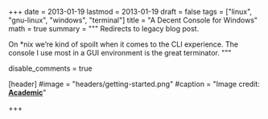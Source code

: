+++
date = 2013-01-19
lastmod = 2013-01-19
draft = false
tags = ["linux", "gnu-linux", "windows", "terminal"]
title = "A Decent Console for Windows"
math = true
summary = """
Redirects to legacy blog post.

On *nix we’re kind of spoilt when it comes to the CLI experience. The console I use most in a GUI environment is the great terminator.
"""

disable_comments = true

[header]
#image = "headers/getting-started.png"
#caption = "Image credit: [**Academic**](https://github.com/gcushen/hugo-academic/)"

+++

<html>
  <head>
    <title>A Decent Console for Windows</title>
    <link rel="canonical" href="https://binarymist.wordpress.com/2013/01/19/a-decent-console-for-windows/"/>
    <meta http-equiv="content-type" content="text/html; charset=utf-8"/>
    <meta http-equiv="refresh" content="1; url=https://binarymist.wordpress.com/2013/01/19/a-decent-console-for-windows/"/>
  </head>
</html>
